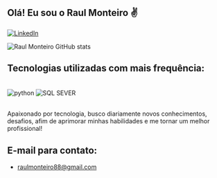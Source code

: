 ## Olá! Eu sou o Raul Monteiro ✌️
[![LinkedIn](https://img.shields.io/badge/LinkedIn-0077B5?style=for-the-badge&logo=linkedin&logoColor=white)](http://linkedin.com/in/raul-monteiro-187a6418b)

![Raul Monteiro GitHub stats](https://github-readme-stats.vercel.app/api?username=raul-monteiro&show_icons=true&theme=dark)

## Tecnologias utilizadas com mais frequência:

<div style="display: inline_block"><br/>
    <img align="Center" alt="python" src="https://img.shields.io/badge/Python-14354C?style=for-the-badge&logo=python&logoColor=white"/>
    <img align="Center" alt="SQL SEVER" src="https://img.shields.io/badge/Microsoft%20SQL%20Server-CC2927?style=for-the-badge&logo=microsoft%20sql%20server&logoColor=white"/>
</div><br>

Apaixonado por tecnologia, busco diariamente novos conhecimentos, desafios, afim de aprimorar minhas habilidades e me tornar um melhor profissional!

## E-mail para contato:
- raulmonteiro88@gmail.com
